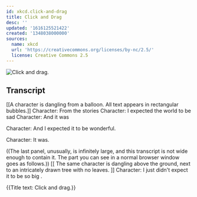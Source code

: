 ```yaml
---
id: xkcd.click-and-drag
title: Click and Drag
desc: ''
updated: '1616125521422'
created: '1348038000000'
sources:
  name: xkcd
  url: 'https://creativecommons.org/licenses/by-nc/2.5/'
  license: Creative Commons 2.5
---
```

![Click and drag.](https://imgs.xkcd.com/comics/click_and_drag.png)

## Transcript
[[A character is dangling from a balloon.  All text appears in rectangular bubbles.]]
Character: From the stories
Character: I expected the world to be sad
Character: And it was

Character: And I expected it to be wonderful.

Character: It was.

((The last panel, unusually, is infinitely large, and this transcript is not wide enough to contain it.  The part you can see in a normal browser window goes as follows.))
[[ The same character is dangling above the ground, next to an intricately drawn tree with no leaves. ]]
Character: I just didn't expect it to be so 
big
.

{{Title text: Click and drag.}}
